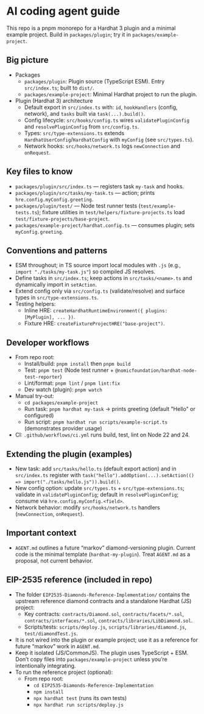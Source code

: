 # AI coding agent guide

This repo is a pnpm monorepo for a Hardhat 3 plugin and a minimal example project. Build in `packages/plugin`; try it in `packages/example-project`.

## Big picture
- Packages
  - `packages/plugin`: Plugin source (TypeScript ESM). Entry `src/index.ts`; built to `dist/`.
  - `packages/example-project`: Minimal Hardhat project to run the plugin.
- Plugin (Hardhat 3) architecture
  - Default export in `src/index.ts` with: `id`, `hookHandlers` (config, network), and `tasks` built via `task(...).build()`.
  - Config lifecycle: `src/hooks/config.ts` wires `validatePluginConfig` and `resolvePluginConfig` from `src/config.ts`.
  - Types: `src/type-extensions.ts` extends `HardhatUserConfig`/`HardhatConfig` with `myConfig` (see `src/types.ts`).
  - Network hooks: `src/hooks/network.ts` logs `newConnection` and `onRequest`.

## Key files to know
- `packages/plugin/src/index.ts` — registers task `my-task` and hooks.
- `packages/plugin/src/tasks/my-task.ts` — action; prints `hre.config.myConfig.greeting`.
- `packages/plugin/test/` — Node test runner tests (`test/example-tests.ts`); fixture utilities in `test/helpers/fixture-projects.ts` load `test/fixture-projects/base-project`.
- `packages/example-project/hardhat.config.ts` — consumes plugin; sets `myConfig.greeting`.

## Conventions and patterns
- ESM throughout; in TS source import local modules with `.js` (e.g., `import "./tasks/my-task.js"`) so compiled JS resolves.
- Define tasks in `src/index.ts`; keep actions in `src/tasks/<name>.ts` and dynamically import in `setAction`.
- Extend config only via `src/config.ts` (validate/resolve) and surface types in `src/type-extensions.ts`.
- Testing helpers:
  - Inline HRE: `createHardhatRuntimeEnvironment({ plugins: [MyPlugin], ... })`.
  - Fixture HRE: `createFixtureProjectHRE("base-project")`.

## Developer workflows
- From repo root:
  - Install/build: `pnpm install` then `pnpm build`
  - Test: `pnpm test` (Node test runner + `@nomicfoundation/hardhat-node-test-reporter`)
  - Lint/format: `pnpm lint` / `pnpm lint:fix`
  - Dev watch (plugin): `pnpm watch`
- Manual try-out:
  - `cd packages/example-project`
  - Run task: `pnpm hardhat my-task` → prints greeting (default "Hello" or configured)
  - Run script: `pnpm hardhat run scripts/example-script.ts` (demonstrates provider usage)
- CI: `.github/workflows/ci.yml` runs build, test, lint on Node 22 and 24.

## Extending the plugin (examples)
- New task: add `src/tasks/hello.ts` (default export action) and in `src/index.ts` register with `task("hello").addOption(...).setAction(() => import("./tasks/hello.js")).build()`.
- New config option: update `src/types.ts` + `src/type-extensions.ts`; validate in `validatePluginConfig`; default in `resolvePluginConfig`; consume via `hre.config.myConfig.<field>`.
- Network behavior: modify `src/hooks/network.ts` handlers (`newConnection`, `onRequest`).

## Important context
- `AGENT.md` outlines a future “markov” diamond-versioning plugin. Current code is the minimal template (`hardhat-my-plugin`). Treat `AGENT.md` as a proposal, not current behavior.

## EIP-2535 reference (included in repo)
- The folder `EIP2535-Diamonds-Reference-Implementation/` contains the upstream reference diamond contracts and a standalone Hardhat (JS) project:
  - Key contracts: `contracts/Diamond.sol`, `contracts/facets/*.sol`, `contracts/interfaces/*.sol`, `contracts/libraries/LibDiamond.sol`.
  - Scripts/tests: `scripts/deploy.js`, `scripts/libraries/diamond.js`, `test/diamondTest.js`.
- It is not wired into the plugin or example project; use it as a reference for future “markov” work in `AGENT.md`.
- Keep it isolated (JS/CommonJS). The plugin uses TypeScript + ESM. Don’t copy files into `packages/example-project` unless you’re intentionally integrating.
- To run the reference project (optional):
  - From repo root:
    - `cd EIP2535-Diamonds-Reference-Implementation`
    - `npm install`
    - `npx hardhat test` (runs its own tests)
    - `npx hardhat run scripts/deploy.js`
